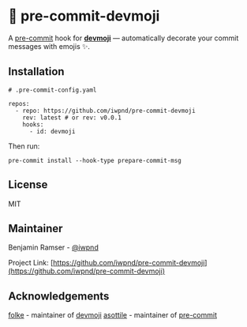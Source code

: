 # 🧩 pre-commit-devmoji

A [pre-commit](https://pre-commit.com/) hook for [**devmoji**](https://github.com/folke/devmoji) — automatically decorate your commit messages with emojis ✨.


## Installation

```
# .pre-commit-config.yaml

repos:
  - repo: https://github.com/iwpnd/pre-commit-devmoji
    rev: latest # or rev: v0.0.1
    hooks:
      - id: devmoji
```

Then run:

```
pre-commit install --hook-type prepare-commit-msg
```


## License

MIT

## Maintainer

Benjamin Ramser - [@iwpnd](https://github.com/iwpnd)

Project Link: [https://github.com/iwpnd/pre-commit-devmoji](https://github.com/iwpnd/pre-commit-devmoji)

## Acknowledgements

[folke](https://github.com/folke) - maintainer of [devmoji](https://github.com/folke/devmoji)
[asottile](https://github.com/asottile) - maintainer of [pre-commit](https://github.com/pre-commit/pre-commit)
